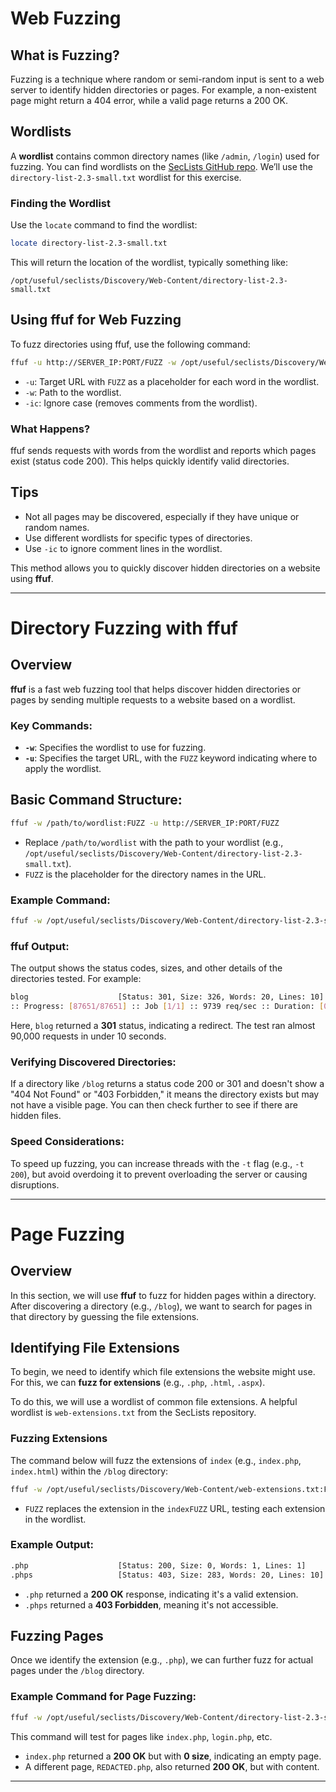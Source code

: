 
# Web Fuzzing

## What is Fuzzing?

Fuzzing is a technique where random or semi-random input is sent to a web server to identify hidden directories or pages. For example, a non-existent page might return a 404 error, while a valid page returns a 200 OK.

## Wordlists

A **wordlist** contains common directory names (like `/admin`, `/login`) used for fuzzing. You can find wordlists on the [SecLists GitHub repo](https://github.com/danielmiessler/SecLists). We’ll use the `directory-list-2.3-small.txt` wordlist for this exercise.

### Finding the Wordlist

Use the `locate` command to find the wordlist:

```bash
locate directory-list-2.3-small.txt
```

This will return the location of the wordlist, typically something like:

```
/opt/useful/seclists/Discovery/Web-Content/directory-list-2.3-small.txt
```

## Using ffuf for Web Fuzzing

To fuzz directories using ffuf, use the following command:

```bash
ffuf -u http://SERVER_IP:PORT/FUZZ -w /opt/useful/seclists/Discovery/Web-Content/directory-list-2.3-small.txt -ic
```

- `-u`: Target URL with `FUZZ` as a placeholder for each word in the wordlist.
- `-w`: Path to the wordlist.
- `-ic`: Ignore case (removes comments from the wordlist).

### What Happens?

ffuf sends requests with words from the wordlist and reports which pages exist (status code 200). This helps quickly identify valid directories.

## Tips

- Not all pages may be discovered, especially if they have unique or random names.
- Use different wordlists for specific types of directories.
- Use `-ic` to ignore comment lines in the wordlist.

This method allows you to quickly discover hidden directories on a website using **ffuf**.

---

# Directory Fuzzing with ffuf

## Overview

**ffuf** is a fast web fuzzing tool that helps discover hidden directories or pages by sending multiple requests to a website based on a wordlist. 

### Key Commands:

- **`-w`**: Specifies the wordlist to use for fuzzing.
- **`-u`**: Specifies the target URL, with the `FUZZ` keyword indicating where to apply the wordlist.

## Basic Command Structure:

```bash
ffuf -w /path/to/wordlist:FUZZ -u http://SERVER_IP:PORT/FUZZ
```

- Replace `/path/to/wordlist` with the path to your wordlist (e.g., `/opt/useful/seclists/Discovery/Web-Content/directory-list-2.3-small.txt`).
- `FUZZ` is the placeholder for the directory names in the URL.

### Example Command:

```bash
ffuf -w /opt/useful/seclists/Discovery/Web-Content/directory-list-2.3-small.txt:FUZZ -u http://SERVER_IP:PORT/FUZZ
```

### ffuf Output:

The output shows the status codes, sizes, and other details of the directories tested. For example:

```bash
blog                    [Status: 301, Size: 326, Words: 20, Lines: 10]
:: Progress: [87651/87651] :: Job [1/1] :: 9739 req/sec :: Duration: [0:00:09] :: Errors: 0 ::
```

Here, `blog` returned a **301** status, indicating a redirect. The test ran almost 90,000 requests in under 10 seconds.

### Verifying Discovered Directories:

If a directory like `/blog` returns a status code 200 or 301 and doesn't show a "404 Not Found" or "403 Forbidden," it means the directory exists but may not have a visible page. You can then check further to see if there are hidden files.

### Speed Considerations:

To speed up fuzzing, you can increase threads with the `-t` flag (e.g., `-t 200`), but avoid overdoing it to prevent overloading the server or causing disruptions.

---

# Page Fuzzing

## Overview

In this section, we will use **ffuf** to fuzz for hidden pages within a directory. After discovering a directory (e.g., `/blog`), we want to search for pages in that directory by guessing the file extensions.

## Identifying File Extensions

To begin, we need to identify which file extensions the website might use. For this, we can **fuzz for extensions** (e.g., `.php`, `.html`, `.aspx`). 

To do this, we will use a wordlist of common file extensions. A helpful wordlist is `web-extensions.txt` from the SecLists repository.

### Fuzzing Extensions

The command below will fuzz the extensions of `index` (e.g., `index.php`, `index.html`) within the `/blog` directory:

```bash
ffuf -w /opt/useful/seclists/Discovery/Web-Content/web-extensions.txt:FUZZ -u http://SERVER_IP:PORT/blog/indexFUZZ
```

- `FUZZ` replaces the extension in the `indexFUZZ` URL, testing each extension in the wordlist.
  
### Example Output:

```bash
.php                    [Status: 200, Size: 0, Words: 1, Lines: 1]
.phps                   [Status: 403, Size: 283, Words: 20, Lines: 10]
```

- `.php` returned a **200 OK** response, indicating it's a valid extension.
- `.phps` returned a **403 Forbidden**, meaning it's not accessible.

## Fuzzing Pages

Once we identify the extension (e.g., `.php`), we can further fuzz for actual pages under the `/blog` directory.

### Example Command for Page Fuzzing:

```bash
ffuf -w /opt/useful/seclists/Discovery/Web-Content/directory-list-2.3-small.txt:FUZZ -u http://SERVER_IP:PORT/blog/FUZZ.php
```

This command will test for pages like `index.php`, `login.php`, etc.

- `index.php` returned a **200 OK** but with **0 size**, indicating an empty page.
- A different page, `REDACTED.php`, also returned **200 OK**, but with content.

---


